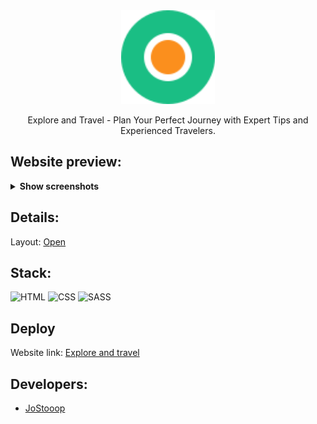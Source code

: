 <div align="center">
      <img src="img/logo.svg" width="150" height="150">
        <p>Explore and Travel - Plan Your Perfect Journey with Expert Tips and Experienced Travelers.</p>
</div>

## Website preview:
<details><summary><b>Show screenshots</b></summary>

![screen--jostooop--website-explore-and-travel](readme-images/screen--jostooop--website-explore-and-travel.png)
</details>

## Details:
Layout: [Open](https://www.figma.com/file/ZuJ4nqqunKc2VUiF6bnFyK/1-Var?type=design&node-id=0-1&mode=design&t=VRER5uM90FV24qfY-0)

## Stack:
![HTML](https://img.shields.io/badge/HTML-E34F26?style=for-the-badge&logo=html5&logoColor=white)
![CSS](https://img.shields.io/badge/CSS-1572B6?style=for-the-badge&logo=css3&logoColor=white)
![SASS](https://img.shields.io/badge/Sass-CC6699?style=for-the-badge&logo=sass&logoColor=white)

## Deploy
Website link: [Explore and travel](https://jostooop.github.io/website--explore-and-travel/)

## Developers:
- [JoStooop](https://github.com/JoStooop)
